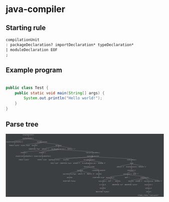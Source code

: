 # java-compiler

## Starting rule

```antlr
compilationUnit
: packageDeclaration? importDeclaration* typeDeclaration*
| moduleDeclaration EOF
;
```

## Example program

```java

public class Test {
    public static void main(String[] args) {
        System.out.println("Hello world!");
    }
}

```

## Parse tree

![Parse tree](/images/parseTree.png)
